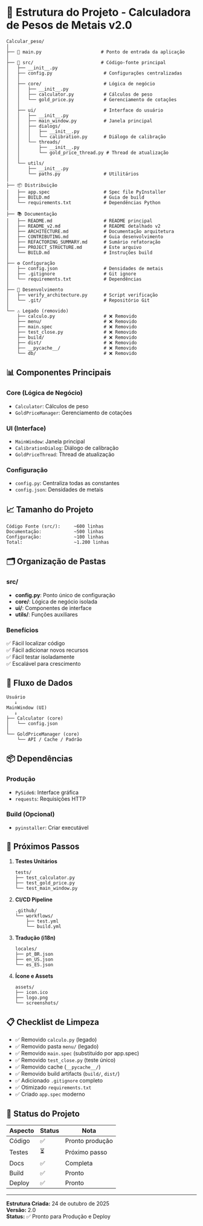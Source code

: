 # 📁 Estrutura do Projeto - Calculadora de Pesos de Metais v2.0

```
Calcular_peso/
│
├── 📄 main.py                      # Ponto de entrada da aplicação
│
├── 🔧 src/                         # Código-fonte principal
│   ├── __init__.py
│   ├── config.py                   # Configurações centralizadas
│   │
│   ├── core/                       # Lógica de negócio
│   │   ├── __init__.py
│   │   ├── calculator.py           # Cálculos de peso
│   │   └── gold_price.py           # Gerenciamento de cotações
│   │
│   ├── ui/                         # Interface do usuário
│   │   ├── __init__.py
│   │   ├── main_window.py          # Janela principal
│   │   ├── dialogs/
│   │   │   ├── __init__.py
│   │   │   └── calibration.py      # Diálogo de calibração
│   │   └── threads/
│   │       ├── __init__.py
│   │       └── gold_price_thread.py # Thread de atualização
│   │
│   └── utils/
│       ├── __init__.py
│       └── paths.py                # Utilitários
│
├── 📦 Distribuição
│   ├── app.spec                    # Spec file PyInstaller
│   ├── BUILD.md                    # Guia de build
│   └── requirements.txt            # Dependências Python
│
├── 📚 Documentação
│   ├── README.md                   # README principal
│   ├── README_v2.md                # README detalhado v2
│   ├── ARCHITECTURE.md             # Documentação arquitetura
│   ├── CONTRIBUTING.md             # Guia desenvolvimento
│   ├── REFACTORING_SUMMARY.md      # Sumário refatoração
│   ├── PROJECT_STRUCTURE.md        # Este arquivo
│   └── BUILD.md                    # Instruções build
│
├── ⚙️ Configuração
│   ├── config.json                 # Densidades de metais
│   ├── .gitignore                  # Git ignore
│   └── requirements.txt            # Dependências
│
├── 🧪 Desenvolvimento
│   ├── verify_architecture.py      # Script verificação
│   └── .git/                       # Repositório Git
│
└── ⚠️ Legado (removido)
    ├── calculo.py                  # ❌ Removido
    ├── menu/                       # ❌ Removido
    ├── main.spec                   # ❌ Removido
    ├── test_close.py               # ❌ Removido
    ├── build/                      # ❌ Removido
    ├── dist/                       # ❌ Removido
    ├── __pycache__/                # ❌ Removido
    └── db/                         # ❌ Removido
```

## 📊 Componentes Principais

### Core (Lógica de Negócio)
- `Calculator`: Cálculos de peso
- `GoldPriceManager`: Gerenciamento de cotações

### UI (Interface)
- `MainWindow`: Janela principal
- `CalibrationDialog`: Diálogo de calibração
- `GoldPriceThread`: Thread de atualização

### Configuração
- `config.py`: Centraliza todas as constantes
- `config.json`: Densidades de metais

## 📈 Tamanho do Projeto

```
Código Fonte (src/):     ~600 linhas
Documentação:            ~500 linhas
Configuração:            ~100 linhas
Total:                   ~1.200 linhas
```

## 🗂️ Organização de Pastas

### src/
- **config.py**: Ponto único de configuração
- **core/**: Lógica de negócio isolada
- **ui/**: Componentes de interface
- **utils/**: Funções auxiliares

### Benefícios
✅ Fácil localizar código  
✅ Fácil adicionar novos recursos  
✅ Fácil testar isoladamente  
✅ Escalável para crescimento  

## 🔄 Fluxo de Dados

```
Usuário
   ↓
MainWindow (UI)
   ↓
├── Calculator (core)
│   └── config.json
│
└── GoldPriceManager (core)
    └── API / Cache / Padrão
```

## 📦 Dependências

### Produção
- `PySide6`: Interface gráfica
- `requests`: Requisições HTTP

### Build (Opcional)
- `pyinstaller`: Criar executável

## 🚀 Próximos Passos

1. **Testes Unitários**
   ```
   tests/
   ├── test_calculator.py
   ├── test_gold_price.py
   └── test_main_window.py
   ```

2. **CI/CD Pipeline**
   ```
   .github/
   └── workflows/
       ├── test.yml
       └── build.yml
   ```

3. **Tradução (i18n)**
   ```
   locales/
   ├── pt_BR.json
   ├── en_US.json
   └── es_ES.json
   ```

4. **Ícone e Assets**
   ```
   assets/
   ├── icon.ico
   ├── logo.png
   └── screenshots/
   ```

## 📋 Checklist de Limpeza

- ✅ Removido `calculo.py` (legado)
- ✅ Removido pasta `menu/` (legado)
- ✅ Removido `main.spec` (substituído por app.spec)
- ✅ Removido `test_close.py` (teste único)
- ✅ Removido cache (`__pycache__/`)
- ✅ Removido build artifacts (`build/`, `dist/`)
- ✅ Adicionado `.gitignore` completo
- ✅ Otimizado `requirements.txt`
- ✅ Criado `app.spec` moderno

## 🎯 Status do Projeto

| Aspecto | Status | Nota |
|---------|--------|------|
| Código | ✅ | Pronto produção |
| Testes | ⏳ | Próximo passo |
| Docs | ✅ | Completa |
| Build | ✅ | Pronto |
| Deploy | ✅ | Pronto |

---

**Estrutura Criada:** 24 de outubro de 2025  
**Versão:** 2.0  
**Status:** ✅ Pronto para Produção e Deploy
